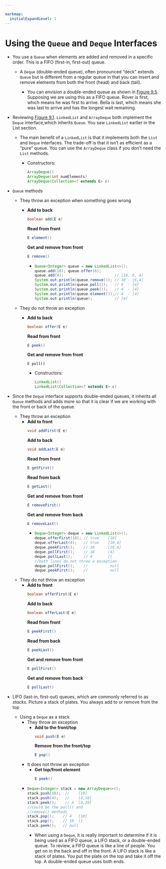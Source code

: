 ```yaml
---

markmap:
  initialExpandLevel: 1
---
```

# **Using the `Queue` and `Deque` Interfaces**
- You use a `Queue` when elements are added and removed 
in a specific order. This is a FIFO (first-­in, first-­out) queue.

  - A `Deque` (double-ended queue), often pronounced “deck” extends `Queue`
but is different from a regular queue in that you can insert and remove
 elements from both the front (head) and back (tail).

    - You can envision a double-ended queue as shown in [Figure 9.5](https://1drv.ms/i/c/c83cfca51d5c2032/EflicKnvXVVJn2nCzY-mdCoB4RgHknqzBIoXbHm6NYmfWw?e=QvBcLl).
    Supposing we are using this as a FIFO queue. Rover is first, which
means he was first to arrive. Bella is last, which means she was last 
to arrive and has the longest wait remaining.

- Reviewing [Figure 9.1](https://1drv.ms/i/c/c83cfca51d5c2032/ET55gG4FHyxBjNF6624NagkB_WVC25_O9ZtqIQG493w3Wg?e=WhLYRs). `LinkedList` and `ArrayDeque` both implement 
the `Deque` interface,which inherits `Queue`. You saw `LinkedList` 
earlier in the List section.

  - The main benefit of a `LinkedList` is that it implements both the `List`
  and `Deque` interfaces. The trade-off is that it isn’t as efficient as a
  “pure” queue. You can use the `ArrayDeque` class if you don’t need 
  the `List` methods.

    - Constructors:
      ```java
      ArrayDeque()
      ArrayDeque(int numElements)
      ArrayDeque(Collection<? extends E> c)
      ```

- `Queue` methods
  - They throw an exception when
    something goes wrong
    - **Add to back**
      ```java
      boolean add(E e)
      ```
      **Read from front**
      ```java
      E element()
      ```
      **Get and remove from front**
      ```java
      E remove()
      ```
      - ```java
        Queue<Integer> queue = new LinkedList<>();
        queue.add(10); queue.offer(6); 
        queue.add(4);                       // [10, 6, 4] 
        System.out.println(queue.remove()); // 10 - [6,4]
        System.out.println(queue.poll());   // 6  - [4]
        System.out.println(queue.peek());   // 4  - [4]
        System.out.println(queue.element());// 4  - [4]
        System.out.println(queue);          // [4]
        ```

  - They do not throw an exception
    - **Add to back**
      ```java
      boolean offer(E e)
      ```
      **Read from front**
      ```java
      E peek()
      ```
      **Get and remove from front**
      ```
      E poll()
      ```
      - Constructors:
        ```java
        LinkedList()
        LinkedList(Collection<? extends E> c)
        ```
- Since the `Deque` interface supports double-ended queues, 
it inherits all `Queue` methods and adds more so that it is 
clear if we are working with the front or back of the queue.
  - They throw an exception
    - **Add to front**
      ```java
      void addFirst(E e)
      ```
      **Add to back**
      ```java
      void addLast(E e)
      ```
      **Read from front**
      ```java
      E getFirst()
      ```
      **Read from back**
      ```java
      E getLast()
      ```
      **Get and remove from front**
      ```java
      E removeFirst()
      ```
      **Get and remove from back**
      ```java
      E removeLast()
      ```
      - ```java
        Deque<Integer> deque = new LinkedList<>();
        deque.offerFirst(10); // true    [10]
        deque.offerLast(4);   // true    [10,4]
        deque.peekFirst();    // 10      [10,4]
        deque.pollFirst();    // 10      [4]
        deque.pollLast();     // 4       []
        //both lines do not throw a exception
        deque.pollFirst();    //          null
        deque.peekFirst();    //          null
        ```
  - They do not throw an exception
    - **Add to front**
      ```java
      boolean offerFirst(E e)
      ```
      **Add to back**
      ```java
      boolean offerLast(E e)
      ```
      **Read from front**
      ```java
      E peekFirst()
      ```
      **Read from back**
      ```java
      E peekLast()
      ```
      **Get and remove from front**
      ```java
      E pollFirst()
      ```
      **Get and remove from back**
      ```java
      E pollLast()
      ```
- LIFO (last-in, first-out) queues, which are commonly 
referred to as _stacks_. Picture a stack of plates. You
always add to or remove from the top
  - Using a `Deque` as a stack
    - They throw an exception
      - **Add to the front/top**
        ```java
        void push(E e)
        ```
        **Remove from the front/top**
        ```java
        E pop()
        ```
    - It does not throw an exception
      - **Get top/front element**
        ```java
        E peek()
        ```
    - ```java
      Deque<Integer> stack = new ArrayDeque<>();
      stack.push(10);  //    [10]
      stack.push(4);   //    [4,10]
      stack.peek();    // 4  [4,10] 
      //could be the poll() and 
      //remove() methods
      stack.pop();    // 4   [10]
      stack.pop();    // 10  []
      stack.peek();   // null
      ```
      - When using a `Deque`, it is really important to determine if it is being
      used as a FIFO queue, a LIFO stack, or a double-ended queue. To
      review, a FIFO queue is like a line of people. You get on in the back
      and off in the front. A LIFO stack is like a stack of plates. You put the
      plate on the top and take it off the top. A double-ended queue uses
      both ends.